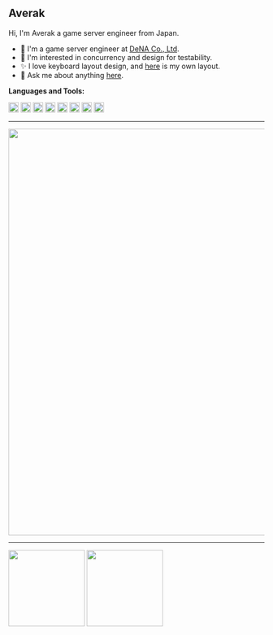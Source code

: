 ## Averak

Hi, I'm Averak a game server engineer from Japan.

- :briefcase: I'm a game server engineer at [DeNA Co., Ltd](https://dena.jp).
- :seedling: I'm interested in concurrency and design for testability.
- :sparkles: I love keyboard layout design, and [here](https://raw.githubusercontent.com/averak/averak/master/assets/averak-keymap.png) is my own layout.
- :speech_balloon: Ask me about anything [here](https://github.com/averak/averak/issues).

**Languages and Tools:**

<code><img height="20" src="https://cdn.worldvectorlogo.com/logos/go-8.svg"></code>
<code><img height="20" src="https://cdn.worldvectorlogo.com/logos/spring-3.svg"></code>
<code><img height="20" src="https://seeklogo.com/images/Q/quarkus-logo-C9F006782E-seeklogo.com.png"></code>
<code><img height="20" src="https://cdn.worldvectorlogo.com/logos/react-2.svg"></code>
<code><img height="20" src="https://cdn.worldvectorlogo.com/logos/angular-icon-1.svg"></code>
<code><img height="20" src="https://cdn.worldvectorlogo.com/logos/kubernets.svg"></code>
<code><img height="20" src="https://cdn.worldvectorlogo.com/logos/vim.svg"></code>
<code><img height="20" src="https://cdn.worldvectorlogo.com/logos/google-cloud-1.svg"></code>

---

<div>
  <img width=800 src="https://github-profile-trophy.vercel.app/?username=averak&column=8"/>
</div>

---

<div align="left">
  <img height="150" src="https://github-readme-stats.vercel.app/api?username=averak&count_private=true&include_all_commits=true" />
  <img height="150" src="https://github-readme-stats.vercel.app/api/top-langs/?username=averak&layout=compact&langs_count=10&hide=html,css,php" />
</div>
